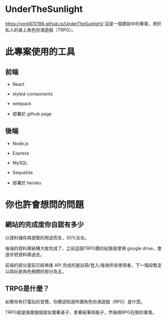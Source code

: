 # UnderTheSunlight

https://york870198.github.io/UnderTheSunlight/
這是一個建設中的專案，用於私人的桌上角色扮演遊戲（TRPG）。

# 此專案使用的工具

## 前端

- React

- styled-components

- webpack

- 部署於 github page

## 後端

- Node.js

- Express

- MySQL

- Sequelize

- 部署於 heroku

# 你也許會想問的問題

## 網站的完成度你自認有多少

以資料儲存與瀏覽的用途而言，30%左右。

後端的資料庫結構大致完成了，之前這個TRPG團的紀錄是使用 google drive，會逐步把資料移過去。

前端的部分當前已經串接 API 完成的是註冊/登入/查詢所有使用者，下一階段暫定以與玩家角色相關的部分為主。

## TRPG是什麼？

如果你有打電玩的習慣，你應該知道所謂角色扮演遊戲（RPG）是什麼。

TRPG就是我跟幾個朋友圍著桌子、拿著紙筆與骰子，然後做RPG在做的事情。

